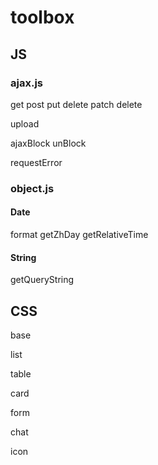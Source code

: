 # toolbox
## JS
### ajax.js
get post put delete patch delete

upload

ajaxBlock unBlock

requestError


### object.js

#### Date
format getZhDay getRelativeTime

#### String
getQueryString

## CSS
base

list

table

card

form

chat

icon
